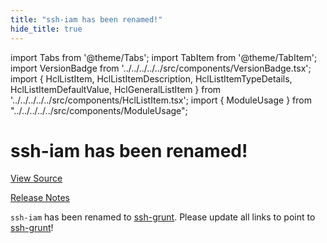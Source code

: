 ```yaml
---
title: "ssh-iam has been renamed!"
hide_title: true
---
```


import Tabs from '@theme/Tabs';
import TabItem from '@theme/TabItem';
import VersionBadge from '../../../../../src/components/VersionBadge.tsx';
import { HclListItem, HclListItemDescription, HclListItemTypeDetails, HclListItemDefaultValue, HclGeneralListItem } from '../../../../../src/components/HclListItem.tsx';
import { ModuleUsage } from "../../../../../src/components/ModuleUsage";

<VersionBadge repoTitle="Security Modules" version="0.69.0" lastModifiedVersion="0.13.0"/>

# ssh-iam has been renamed!

<a href="https://github.com/gruntwork-io/terraform-aws-security/tree/v0.69.0/modules/ssh-iam" className="link-button" title="View the source code for this module in GitHub.">View Source</a>

<a href="https://github.com/gruntwork-io/terraform-aws-security/releases/tag/v0.13.0" className="link-button" title="Release notes for only versions which impacted this module.">Release Notes</a>

`ssh-iam` has been renamed to [ssh-grunt](https://github.com/gruntwork-io/terraform-aws-security/tree/v0.69.0/modules/ssh-grunt). Please update all links to point to
[ssh-grunt](https://github.com/gruntwork-io/terraform-aws-security/tree/v0.69.0/modules/ssh-grunt)!


<!-- ##DOCS-SOURCER-START
{
  "originalSources": [
    "https://github.com/gruntwork-io/terraform-aws-security/tree/v0.69.0/modules/ssh-iam/readme.md",
    "https://github.com/gruntwork-io/terraform-aws-security/tree/v0.69.0/modules/ssh-iam/variables.tf",
    "https://github.com/gruntwork-io/terraform-aws-security/tree/v0.69.0/modules/ssh-iam/outputs.tf"
  ],
  "sourcePlugin": "module-catalog-api",
  "hash": "b4c025ecb7c10cc097f4e62cfcdd3141"
}
##DOCS-SOURCER-END -->
